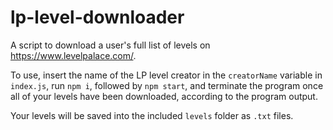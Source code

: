 # lp-level-downloader
A script to download a user's full list of levels on https://www.levelpalace.com/.

To use, insert the name of the LP level creator in the `creatorName` variable in `index.js`, run `npm i`, followed by `npm start`, and terminate the program once all of your levels have been downloaded, according to the program output.

Your levels will be saved into the included `levels` folder as `.txt` files.